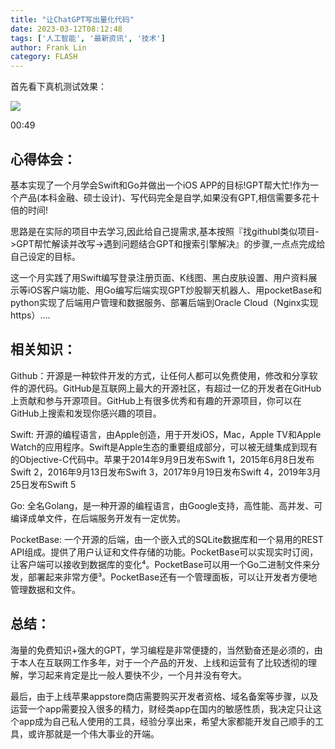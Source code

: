 ```yaml
---
title: "让ChatGPT写出量化代码"
date: 2023-03-12T08:12:48
tags: ['人工智能', '最新资讯', '技术']
author: Frank Lin
category: FLASH
---
```


首先看下真机测试效果：

![](https://picx.zhimg.com/v2-3f62117775cfd3f4e08db33a4ab7f627.jpg?source=25ab7b06)

00:49

## 心得体会：

基本实现了一个月学会Swift和Go并做出一个iOS APP的目标!GPT帮大忙!作为一个产品(本科金融、硕士设计)、写代码完全是自学,如果没有GPT,相信需要多花十倍的时间!

思路是在实际的项目中去学习,因此给自己提需求,基本按照『找githubl类似项目->GPT帮忙解读并改写->遇到问题结合GPT和搜索引擎解决』的步骤,一点点完成给自己设定的目标。 

这一个月实践了用Swift编写登录注册页面、K线图、黑白皮肤设置、用户资料展示等iOS客户端功能、用Go编写后端实现GPT炒股聊天机器人、用pocketBase和python实现了后端用户管理和数据服务、部署后端到Oracle Cloud（Nginx实现https）....

## 相关知识：

Github：开源是一种软件开发的方式，让任何人都可以免费使用，修改和分享软件的源代码。GitHub是互联网上最大的开源社区，有超过一亿的开发者在GitHub上贡献和参与开源项目。GitHub上有很多优秀和有趣的开源项目，你可以在GitHub上搜索和发现你感兴趣的项目。

Swift: 开源的编程语言，由Apple创造，用于开发iOS，Mac，Apple TV和Apple Watch的应用程序。Swift是Apple生态的重要组成部分，可以被无缝集成到现有的Objective-C代码中。苹果于2014年9月9日发布Swift 1，2015年6月8日发布Swift 2，2016年9月13日发布Swift 3，2017年9月19日发布Swift 4，2019年3月25日发布Swift 5

Go: 全名Golang，是一种开源的编程语言，由Google支持，高性能、高并发、可编译成单文件，在后端服务开发有一定优势。

PocketBase: 一个开源的后端，由一个嵌入式的SQLite数据库和一个易用的REST API组成。提供了用户认证和文件存储的功能。PocketBase可以实现实时订阅，让客户端可以接收到数据库的变化⁴。PocketBase可以用一个Go二进制文件来分发，部署起来非常方便³。PocketBase还有一个管理面板，可以让开发者方便地管理数据和文件。

## 总结：

海量的免费知识+强大的GPT，学习编程是非常便捷的，当然勤奋还是必须的，由于本人在互联网工作多年，对于一个产品的开发、上线和运营有了比较透彻的理解，学习起来肯定是比一般人要快不少，一个月并没有夸大。

最后，由于上线苹果appstore商店需要购买开发者资格、域名备案等步骤，以及运营一个app需要投入很多的精力，财经类app在国内的敏感性质，我决定只让这个app成为自己私人使用的工具，经验分享出来，希望大家都能开发自己顺手的工具，或许那就是一个伟大事业的开端。